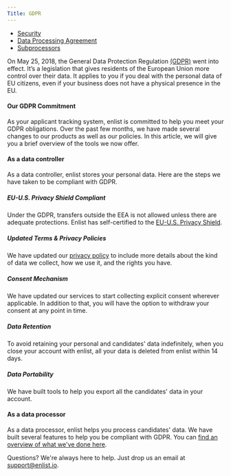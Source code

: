 ```yaml
---
Title: GDPR
---
```

- [Security](/security)
- [Data Processing Agreement](/data-processing-agreement)
- [Subprocessors](/subprocessors)

On May 25, 2018, the General Data Protection Regulation [(GDPR)](https://en.wikipedia.org/wiki/General_Data_Protection_Regulation) went into effect. It’s a legislation that gives residents of the European Union more control over their data. It applies to you if you deal with the personal data of EU citizens, even if your business does not have a physical presence in the EU.

#### Our GDPR Commitment
As your applicant tracking system, enlist is committed to help you meet your GDPR obligations. Over the past few months, we have made several changes to our products as well as our policies. In this article, we will give you a brief overview of the tools we now offer.

#### As a data controller
As a data controller, enlist stores your personal data. Here are the steps we have taken to be compliant with GDPR.

##### EU-U.S. Privacy Shield Compliant
Under the GDPR, transfers outside the EEA is not allowed unless there are adequate protections. Enlist has self-certified to the [EU-U.S. Privacy Shield](https://www.privacyshield.gov/welcome).

##### Updated Terms & Privacy Policies
We have updated our [privacy policy](/privacy) to include more details about the kind of data we collect, how we use it, and the rights you have.

##### Consent Mechanism
We have updated our services to start collecting explicit consent wherever applicable. In addition to that, you will have the option to withdraw your consent at any point in time.

##### Data Retention
To avoid retaining your personal and candidates' data indefinitely, when you close your account with enlist, all your data is deleted from enlist within 14 days.

##### Data Portability
We have built tools to help you export all the candidates' data in your account.

#### As a data processor
As a data processor, enlist helps you process candidates' data. We have built several features to help you be compliant with GDPR. You can [find an overview of what we've done here](http://help.enlist.io/en/articles/2509066-gdpr-compliance-overview/).

Questions? We're always here to help. Just drop us an email at support@enlist.io.